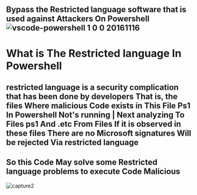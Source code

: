 Bypass the Restricted language software that is used against Attackers On Powershell
![vscode-powershell 1 0 0 20161116](https://user-images.githubusercontent.com/25440152/30280688-662ed582-96de-11e7-85aa-ee410fb2a7d2.png) 
----------
# What is The Restricted language In Powershell
restricted language is a security complication that has been done by developers That is, the files Where malicious Code exists in This File Ps1 In Powershell Not's running | Next analyzing To Files ps1 And .etc From Files 
If it is observed in these files There are no Microsoft signatures Will be rejected Via restricted language 
---


## So this Code  May solve some  Restricted language problems to execute Code Malicious
![capture2](https://user-images.githubusercontent.com/25440152/30702282-8bdd827c-9eba-11e7-9ce1-f9f3eb06514a.png)
